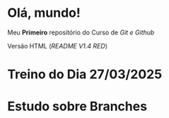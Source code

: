 # Olá, mundo! 
 Meu **Primeiro** repositório do Curso de *Git e Github*
 
 Versão HTML (*README V1.4 RED*)

 # Treino do Dia 27/03/2025
# Estudo sobre Branches
